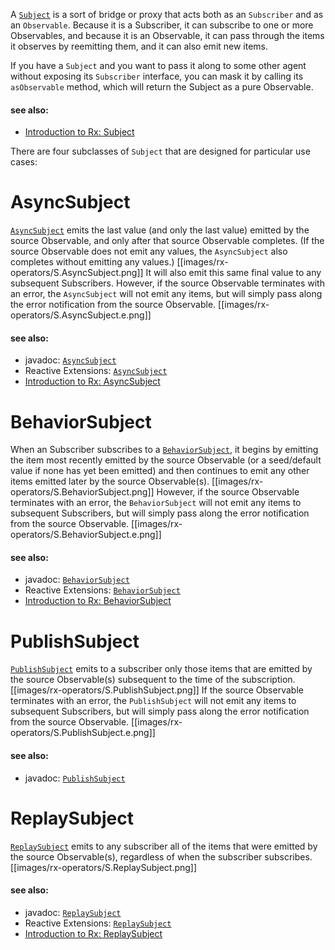 A <a href="http://netflix.github.io/RxJava/javadoc/rx/subjects/Subject.html">`Subject`</a> is a sort of bridge or proxy that acts both as an `Subscriber` and as an `Observable`. Because it is a Subscriber, it can subscribe to one or more Observables, and because it is an Observable, it can pass through the items it observes by reemitting them, and it can also emit new items.

If you have a `Subject` and you want to pass it along to some other agent without exposing its `Subscriber` interface, you can mask it by calling its `asObservable` method, which will return the Subject as a pure Observable.

#### see also:
* <a href="http://www.introtorx.com/Content/v1.0.10621.0/02_KeyTypes.html#Subject">Introduction to Rx: Subject</a>

There are four subclasses of ``Subject`` that are designed for particular use cases:
# AsyncSubject
<a href="http://netflix.github.io/RxJava/javadoc/rx/subjects/AsyncSubject.html">`AsyncSubject`</a> emits the last value (and only the last value) emitted by the source Observable, and only after that source Observable completes. (If the source Observable does not emit any values, the `AsyncSubject` also completes without emitting any values.)
[[images/rx-operators/S.AsyncSubject.png]]
It will also emit this same final value to any subsequent Subscribers. However, if the source Observable terminates with an error, the `AsyncSubject` will not emit any items, but will simply pass along the error notification from the source Observable.
[[images/rx-operators/S.AsyncSubject.e.png]]

#### see also:
* javadoc: <a href="http://netflix.github.io/RxJava/javadoc/rx/subjects/AsyncSubject.html">`AsyncSubject`</a>
* Reactive Extensions: <a href="http://msdn.microsoft.com/en-us/library/hh229363(v=vs.103).aspx">`AsyncSubject`</a>
* <a href="http://www.introtorx.com/Content/v1.0.10621.0/02_KeyTypes.html#AsyncSubject">Introduction to Rx: AsyncSubject</a>

# BehaviorSubject
When an Subscriber subscribes to a <a href="http://netflix.github.io/RxJava/javadoc/rx/subjects/BehaviorSubject.html">`BehaviorSubject`</a>, it begins by emitting the item most recently emitted by the source Observable (or a seed/default value if none has yet been emitted) and then continues to emit any other items emitted later by the source Observable(s).
[[images/rx-operators/S.BehaviorSubject.png]]
However, if the source Observable terminates with an error, the `BehaviorSubject` will not emit any items to subsequent Subscribers, but will simply pass along the error notification from the source Observable.
[[images/rx-operators/S.BehaviorSubject.e.png]]

#### see also:
* javadoc: <a href="http://netflix.github.io/RxJava/javadoc/rx/subjects/BehaviorSubject.html">`BehaviorSubject`</a>
* Reactive Extensions: <a href="http://msdn.microsoft.com/en-us/library/hh211949(v=vs.103).aspx">`BehaviorSubject`</a>
* <a href="http://www.introtorx.com/Content/v1.0.10621.0/02_KeyTypes.html#BehaviorSubject">Introduction to Rx: BehaviorSubject</a>

# PublishSubject
<a href="http://netflix.github.io/RxJava/javadoc/rx/subjects/PublishSubject.html">``PublishSubject``</a> emits to a subscriber only those items that are emitted by the source Observable(s) subsequent to the time of the subscription.
[[images/rx-operators/S.PublishSubject.png]]
If the source Observable terminates with an error, the `PublishSubject` will not emit any items to subsequent Subscribers, but will simply pass along the error notification from the source Observable.
[[images/rx-operators/S.PublishSubject.e.png]]

#### see also:
* javadoc: <a href="http://netflix.github.io/RxJava/javadoc/rx/subjects/PublishSubject.html">`PublishSubject`</a>


# ReplaySubject
<a href="http://netflix.github.io/RxJava/javadoc/rx/subjects/ReplaySubject.html">``ReplaySubject``</a> emits to any subscriber all of the items that were emitted by the source Observable(s), regardless of when the subscriber subscribes.
[[images/rx-operators/S.ReplaySubject.png]]

#### see also:
* javadoc: <a href="http://netflix.github.io/RxJava/javadoc/rx/subjects/ReplaySubject.html">`ReplaySubject`</a>
* Reactive Extensions: <a href="http://msdn.microsoft.com/en-us/library/hh211810(v=vs.103).aspx">`ReplaySubject`</a>
* <a href="http://www.introtorx.com/Content/v1.0.10621.0/02_KeyTypes.html#ReplaySubject">Introduction to Rx: ReplaySubject</a>
